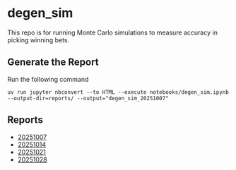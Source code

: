 # degen_sim

This repo is for running Monte Carlo simulations to measure accuracy in picking winning bets.

## Generate the Report

Run the following command

```shell
uv run jupyter nbconvert --to HTML --execute notebooks/degen_sim.ipynb --output-dir=reports/ --output="degen_sim_20251007"
```

## Reports

- [20251007](reports/degen_sim_20251007.md)
- [20251014](reports/degen_sim_20251014.md)
- [20251021](reports/degen_sim_20251021.md)
- [20251028](reports/degen_sim_20251028.md)
